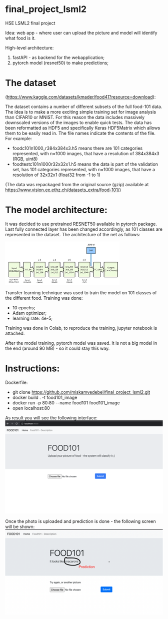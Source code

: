 # final_project_lsml2
HSE LSML2 final project


Idea: web app - where user can upload the picture and model will identify what food is it.

High-level architecture:
1. fastAPI - as backend for the webapplication;
2. pytorch model (resnet50) to make predictions;

# The dataset 
(https://www.kaggle.com/datasets/kmader/food41?resource=download):

The dataset contains a number of different subsets of the full food-101 data. The idea is to make a more exciting simple training set for image analysis than CIFAR10 or MNIST. For this reason the data includes massively downscaled versions of the images to enable quick tests. The data has been reformatted as HDF5 and specifically Keras HDF5Matrix which allows them to be easily read in. The file names indicate the contents of the file. For example:
 - foodc101n1000_r384x384x3.h5 means there are 101 categories represented, with n=1000 images, that have a resolution of 384x384x3 (RGB, uint8)
 - foodtestc101n1000r32x32x1.h5 means the data is part of the validation set, has 101 categories represented, with n=1000 images, that have a resolution of 32x32x1 (float32 from -1 to 1)

(The data was repackaged from the original source (gzip) available at https://www.vision.ee.ethz.ch/datasets_extra/food-101/)

# The model architecture:

It was decided to use pretrained RESNET50 available in pytorch package. Last fully connected layer has been changed accordingly, as 101 classes are represented in the dataset. The architecture of the net as follows:

![Architecture](picture.png)

Transfer learning technique was used to train the model on 101 classes of the different food. 
Training was done:
 - 10 epochs;
 - Adam optimizer;
 - learning rate: 4e-5;

Training was done in Colab, to reproduce the training, jupyter notebook is attached.

After the model training, pytorch model was saved. It is not a big model in the end (around 90 MB) - so it could stay this way.

# Instructions:

Dockerfile:
 - git clone https://github.com/miskamvedebel/final_project_lsml2.git
 - docker build . -t food101_image
 - docker run -p 80:80 --name food101 food101_image
 - open localhost:80


 As result you will see the following interface:
 ![Interface](interface.png)

 Once the photo is uploaded and prediction is done - the following screen will be shown:
 ![PredictionScreen](prediction_screen.png)
